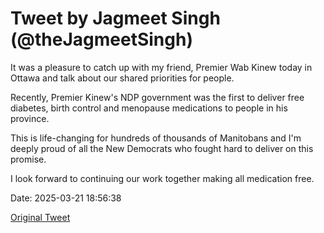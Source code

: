 # Tweet by Jagmeet Singh (@theJagmeetSingh)

It was a pleasure to catch up with my friend, Premier Wab Kinew today in Ottawa and talk about our shared priorities for people.

Recently, Premier Kinew's NDP government was the first to deliver free diabetes, birth control and menopause medications to people in his province.

This is life-changing for hundreds of thousands of Manitobans and I'm deeply proud of all the New Democrats who fought hard to deliver on this promise.

I look forward to continuing our work together making all medication free.

Date: 2025-03-21 18:56:38

[Original Tweet](https://x.com/theJagmeetSingh/status/1903158829702938856)
